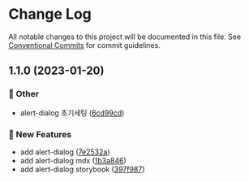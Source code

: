 # Change Log

All notable changes to this project will be documented in this file.
See [Conventional Commits](https://conventionalcommits.org) for commit guidelines.

## 1.1.0 (2023-01-20)

### :mega: Other

- alert-dialog 초기세팅 ([6cd99cd](https://github.com/over-ui/unstyled/commit/6cd99cd3a5285e79f1b0ab353e39bd8368ea6223))

### :rocket: New Features

- add alert-dialog ([7e2532a](https://github.com/over-ui/unstyled/commit/7e2532a0893f1fa6d394a3748797fd03e06a39b4))
- add alert-dialog mdx ([1b3a846](https://github.com/over-ui/unstyled/commit/1b3a84691c01472a45ec3a65dbdb447cd5039ec1))
- add alert-dialog storybook ([397f987](https://github.com/over-ui/unstyled/commit/397f9879037975cbd6992408db259ac693a979d9))
